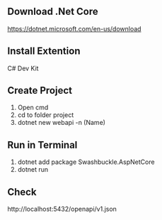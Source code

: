 ## Download .Net Core
https://dotnet.microsoft.com/en-us/download

## Install Extention
C# Dev Kit

## Create Project
1. Open cmd
2. cd to folder project
3. dotnet new webapi -n (Name)

## Run in Terminal
1. dotnet add package Swashbuckle.AspNetCore
2. dotnet run

## Check
http://localhost:5432/openapi/v1.json